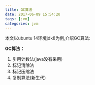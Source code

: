 ```yaml
---
title: GC算法
date: 2017-06-09 15:54:20
tags: [jvm] 
categories: jvm
---
```

本文以ubuntu 14环境jdk8为例,介绍GC算法:

**GC算法：**
1. 引用计数法(java没有采用)
2. 标记清除法
3. 标记压缩法
4. 复制算法(新生代)
